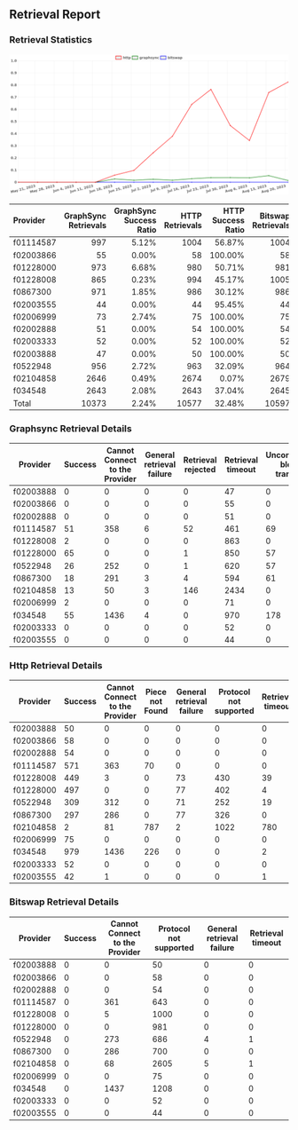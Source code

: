 ## Retrieval Report
### Retrieval Statistics
<img src="https://raw.githubusercontent.com/data-preservation-programs/filplus-checker-assets/main/filecoin-project/filecoin-plus-large-datasets/issues/1624/1692601346483.png"/>

| Provider  | GraphSync Retrievals | GraphSync Success Ratio | HTTP Retrievals | HTTP Success Ratio | Bitswap Retrievals | Bitswap Success Ratio |
| :-------- | -------------------: | ----------------------: | --------------: | -----------------: | -----------------: | --------------------: |
| f01114587 |                  997 |                   5.12% |            1004 |             56.87% |               1004 |                 0.00% |
| f02003866 |                   55 |                   0.00% |              58 |            100.00% |                 58 |                 0.00% |
| f01228000 |                  973 |                   6.68% |             980 |             50.71% |                981 |                 0.00% |
| f01228008 |                  865 |                   0.23% |             994 |             45.17% |               1005 |                 0.00% |
| f0867300  |                  971 |                   1.85% |             986 |             30.12% |                986 |                 0.00% |
| f02003555 |                   44 |                   0.00% |              44 |             95.45% |                 44 |                 0.00% |
| f02006999 |                   73 |                   2.74% |              75 |            100.00% |                 75 |                 0.00% |
| f02002888 |                   51 |                   0.00% |              54 |            100.00% |                 54 |                 0.00% |
| f02003333 |                   52 |                   0.00% |              52 |            100.00% |                 52 |                 0.00% |
| f02003888 |                   47 |                   0.00% |              50 |            100.00% |                 50 |                 0.00% |
| f0522948  |                  956 |                   2.72% |             963 |             32.09% |                964 |                 0.00% |
| f02104858 |                 2646 |                   0.49% |            2674 |              0.07% |               2679 |                 0.00% |
| f034548   |                 2643 |                   2.08% |            2643 |             37.04% |               2645 |                 0.00% |
| Total     |                10373 |                   2.24% |           10577 |             32.48% |              10597 |                 0.00% |

### Graphsync Retrieval Details
| Provider  | Success | Cannot Connect to the Provider | General retrieval failure | Retrieval rejected | Retrieval timeout | Unconfirmed block transfer |
| --------- | ------- | ------------------------------ | ------------------------- | ------------------ | ----------------- | -------------------------- |
| f02003888 | 0       | 0                              | 0                         | 0                  | 47                | 0                          |
| f02003866 | 0       | 0                              | 0                         | 0                  | 55                | 0                          |
| f02002888 | 0       | 0                              | 0                         | 0                  | 51                | 0                          |
| f01114587 | 51      | 358                            | 6                         | 52                 | 461               | 69                         |
| f01228008 | 2       | 0                              | 0                         | 0                  | 863               | 0                          |
| f01228000 | 65      | 0                              | 0                         | 1                  | 850               | 57                         |
| f0522948  | 26      | 252                            | 0                         | 1                  | 620               | 57                         |
| f0867300  | 18      | 291                            | 3                         | 4                  | 594               | 61                         |
| f02104858 | 13      | 50                             | 3                         | 146                | 2434              | 0                          |
| f02006999 | 2       | 0                              | 0                         | 0                  | 71                | 0                          |
| f034548   | 55      | 1436                           | 4                         | 0                  | 970               | 178                        |
| f02003333 | 0       | 0                              | 0                         | 0                  | 52                | 0                          |
| f02003555 | 0       | 0                              | 0                         | 0                  | 44                | 0                          |

### Http Retrieval Details
| Provider  | Success | Cannot Connect to the Provider | Piece not Found | General retrieval failure | Protocol not supported | Retrieval timeout |
| --------- | ------- | ------------------------------ | --------------- | ------------------------- | ---------------------- | ----------------- |
| f02003888 | 50      | 0                              | 0               | 0                         | 0                      | 0                 |
| f02003866 | 58      | 0                              | 0               | 0                         | 0                      | 0                 |
| f02002888 | 54      | 0                              | 0               | 0                         | 0                      | 0                 |
| f01114587 | 571     | 363                            | 70              | 0                         | 0                      | 0                 |
| f01228008 | 449     | 3                              | 0               | 73                        | 430                    | 39                |
| f01228000 | 497     | 0                              | 0               | 77                        | 402                    | 4                 |
| f0522948  | 309     | 312                            | 0               | 71                        | 252                    | 19                |
| f0867300  | 297     | 286                            | 0               | 77                        | 326                    | 0                 |
| f02104858 | 2       | 81                             | 787             | 2                         | 1022                   | 780               |
| f02006999 | 75      | 0                              | 0               | 0                         | 0                      | 0                 |
| f034548   | 979     | 1436                           | 226             | 0                         | 0                      | 2                 |
| f02003333 | 52      | 0                              | 0               | 0                         | 0                      | 0                 |
| f02003555 | 42      | 1                              | 0               | 0                         | 0                      | 1                 |

### Bitswap Retrieval Details
| Provider  | Success | Cannot Connect to the Provider | Protocol not supported | General retrieval failure | Retrieval timeout |
| --------- | ------- | ------------------------------ | ---------------------- | ------------------------- | ----------------- |
| f02003888 | 0       | 0                              | 50                     | 0                         | 0                 |
| f02003866 | 0       | 0                              | 58                     | 0                         | 0                 |
| f02002888 | 0       | 0                              | 54                     | 0                         | 0                 |
| f01114587 | 0       | 361                            | 643                    | 0                         | 0                 |
| f01228008 | 0       | 5                              | 1000                   | 0                         | 0                 |
| f01228000 | 0       | 0                              | 981                    | 0                         | 0                 |
| f0522948  | 0       | 273                            | 686                    | 4                         | 1                 |
| f0867300  | 0       | 286                            | 700                    | 0                         | 0                 |
| f02104858 | 0       | 68                             | 2605                   | 5                         | 1                 |
| f02006999 | 0       | 0                              | 75                     | 0                         | 0                 |
| f034548   | 0       | 1437                           | 1208                   | 0                         | 0                 |
| f02003333 | 0       | 0                              | 52                     | 0                         | 0                 |
| f02003555 | 0       | 0                              | 44                     | 0                         | 0                 |
